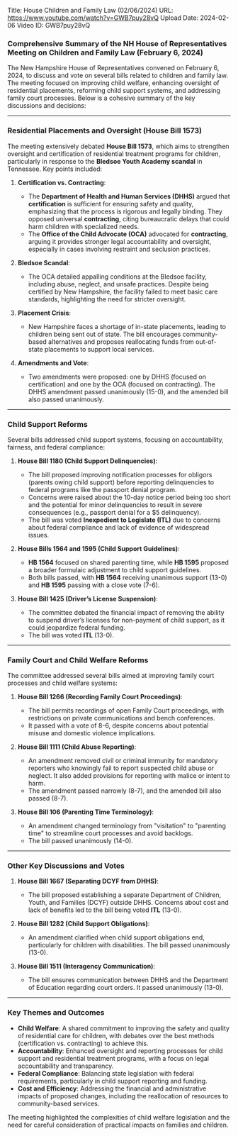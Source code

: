 Title: House Children and Family Law (02/06/2024)
URL: https://www.youtube.com/watch?v=GWB7puy28vQ
Upload Date: 2024-02-06
Video ID: GWB7puy28vQ

### Comprehensive Summary of the NH House of Representatives Meeting on Children and Family Law (February 6, 2024)

The New Hampshire House of Representatives convened on February 6, 2024, to discuss and vote on several bills related to children and family law. The meeting focused on improving child welfare, enhancing oversight of residential placements, reforming child support systems, and addressing family court processes. Below is a cohesive summary of the key discussions and decisions:

---

### **Residential Placements and Oversight (House Bill 1573)**
The meeting extensively debated **House Bill 1573**, which aims to strengthen oversight and certification of residential treatment programs for children, particularly in response to the **Bledsoe Youth Academy scandal** in Tennessee. Key points included:

1. **Certification vs. Contracting**:
   - The **Department of Health and Human Services (DHHS)** argued that **certification** is sufficient for ensuring safety and quality, emphasizing that the process is rigorous and legally binding. They opposed universal **contracting**, citing bureaucratic delays that could harm children with specialized needs.
   - The **Office of the Child Advocate (OCA)** advocated for **contracting**, arguing it provides stronger legal accountability and oversight, especially in cases involving restraint and seclusion practices.

2. **Bledsoe Scandal**:
   - The OCA detailed appalling conditions at the Bledsoe facility, including abuse, neglect, and unsafe practices. Despite being certified by New Hampshire, the facility failed to meet basic care standards, highlighting the need for stricter oversight.

3. **Placement Crisis**:
   - New Hampshire faces a shortage of in-state placements, leading to children being sent out of state. The bill encourages community-based alternatives and proposes reallocating funds from out-of-state placements to support local services.

4. **Amendments and Vote**:
   - Two amendments were proposed: one by DHHS (focused on certification) and one by the OCA (focused on contracting). The DHHS amendment passed unanimously (15-0), and the amended bill also passed unanimously.

---

### **Child Support Reforms**
Several bills addressed child support systems, focusing on accountability, fairness, and federal compliance:

1. **House Bill 1180 (Child Support Delinquencies)**:
   - The bill proposed improving notification processes for obligors (parents owing child support) before reporting delinquencies to federal programs like the passport denial program.
   - Concerns were raised about the 10-day notice period being too short and the potential for minor delinquencies to result in severe consequences (e.g., passport denial for a $5 delinquency).
   - The bill was voted **Inexpedient to Legislate (ITL)** due to concerns about federal compliance and lack of evidence of widespread issues.

2. **House Bills 1564 and 1595 (Child Support Guidelines)**:
   - **HB 1564** focused on shared parenting time, while **HB 1595** proposed a broader formulaic adjustment to child support guidelines.
   - Both bills passed, with **HB 1564** receiving unanimous support (13-0) and **HB 1595** passing with a close vote (7-6).

3. **House Bill 1425 (Driver’s License Suspension)**:
   - The committee debated the financial impact of removing the ability to suspend driver’s licenses for non-payment of child support, as it could jeopardize federal funding.
   - The bill was voted **ITL** (13-0).

---

### **Family Court and Child Welfare Reforms**
The committee addressed several bills aimed at improving family court processes and child welfare systems:

1. **House Bill 1266 (Recording Family Court Proceedings)**:
   - The bill permits recordings of open Family Court proceedings, with restrictions on private communications and bench conferences.
   - It passed with a vote of 8-6, despite concerns about potential misuse and domestic violence implications.

2. **House Bill 1111 (Child Abuse Reporting)**:
   - An amendment removed civil or criminal immunity for mandatory reporters who knowingly fail to report suspected child abuse or neglect. It also added provisions for reporting with malice or intent to harm.
   - The amendment passed narrowly (8-7), and the amended bill also passed (8-7).

3. **House Bill 106 (Parenting Time Terminology)**:
   - An amendment changed terminology from "visitation" to "parenting time" to streamline court processes and avoid backlogs.
   - The bill passed unanimously (14-0).

---

### **Other Key Discussions and Votes**
1. **House Bill 1667 (Separating DCYF from DHHS)**:
   - The bill proposed establishing a separate Department of Children, Youth, and Families (DCYF) outside DHHS. Concerns about cost and lack of benefits led to the bill being voted **ITL** (13-0).

2. **House Bill 1282 (Child Support Obligations)**:
   - An amendment clarified when child support obligations end, particularly for children with disabilities. The bill passed unanimously (13-0).

3. **House Bill 1511 (Interagency Communication)**:
   - The bill ensures communication between DHHS and the Department of Education regarding court orders. It passed unanimously (13-0).

---

### **Key Themes and Outcomes**
- **Child Welfare**: A shared commitment to improving the safety and quality of residential care for children, with debates over the best methods (certification vs. contracting) to achieve this.
- **Accountability**: Enhanced oversight and reporting processes for child support and residential treatment programs, with a focus on legal accountability and transparency.
- **Federal Compliance**: Balancing state legislation with federal requirements, particularly in child support reporting and funding.
- **Cost and Efficiency**: Addressing the financial and administrative impacts of proposed changes, including the reallocation of resources to community-based services.

The meeting highlighted the complexities of child welfare legislation and the need for careful consideration of practical impacts on families and children.